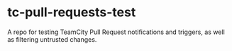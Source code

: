 # tc-pull-requests-test
A repo for testing TeamCity Pull Request notifications and triggers, as well as filtering untrusted changes.
